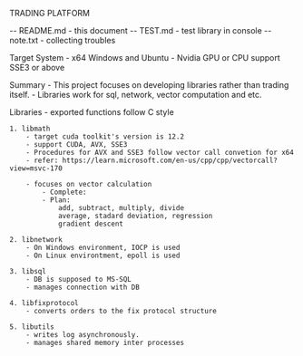 TRADING PLATFORM

-- README.md - this document
-- TEST.md   - test library in console
-- note.txt  - collecting troubles

Target System
    - x64 Windows and Ubuntu
    - Nvidia GPU or CPU support SSE3 or above

Summary
    - This project focuses on developing libraries rather than trading itself.
    - Libraries work for sql, network, vector computation and etc.

Libraries
    - exported functions follow C style

    1. libmath
        - target cuda toolkit's version is 12.2
        - support CUDA, AVX, SSE3
        - Procedures for AVX and SSE3 follow vector call convetion for x64
        - refer: https://learn.microsoft.com/en-us/cpp/cpp/vectorcall?view=msvc-170

        - focuses on vector calculation
            - Complete:
            - Plan:
                add, subtract, multiply, divide
                average, stadard deviation, regression
                gradient descent

    2. libnetwork
        - On Windows environment, IOCP is used
        - On Linux environtment, epoll is used

    3. libsql
        - DB is supposed to MS-SQL
        - manages connection with DB

    4. libfixprotocol
        - converts orders to the fix protocol structure

    5. libutils
        - writes log asynchronously.
        - manages shared memory inter processes